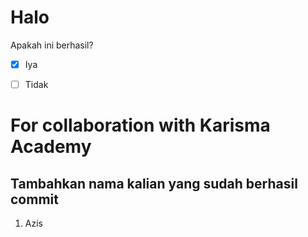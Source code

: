 # Halo

Apakah ini berhasil? <br>
- [x] Iya
- [ ] Tidak


# For collaboration with Karisma Academy

## Tambahkan nama kalian yang sudah berhasil commit
1. Azis <br>
